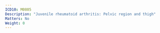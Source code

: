 ```yaml
---
ICD10: M0805
Description: "Juvenile rheumatoid arthritis: Pelvic region and thigh"
Matters: No
Weight: 0
---
```

